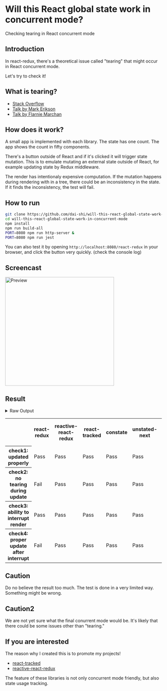 # Will this React global state work in concurrent mode?

Checking tearing in React concurrent mode

## Introduction

In react-redux, there's a theoretical issue called "tearing"
that might occur in React concurrent mode.

Let's try to check it!

## What is tearing?

- [Stack Overflow](https://stackoverflow.com/questions/54891675/what-is-tearing-in-the-context-of-the-react-redux)
- [Talk by Mark Erikson](https://www.youtube.com/watch?v=yOZ4Ml9LlWE&t=933s)
- [Talk by Flarnie Marchan](https://www.youtube.com/watch?v=V1Ly-8Z1wQA&t=1079s)

## How does it work?

A small app is implemented with each library.
The state has one count.
The app shows the count in fifty components.

There's a button outside of React and
if it's clicked it will trigger state mutation.
This is to emulate mutating an external state outside of React,
for example updating state by Redux middleware.

The render has intentionaly expensive computation.
If the mutation happens during rendering with in a tree,
there could be an inconsistency in the state.
If it finds the inconsistency, the test will fail.

## How to run

```bash
git clone https://github.com/dai-shi/will-this-react-global-state-work-in-concurrent-mode.git
cd will-this-react-global-state-work-in-concurrent-mode
npm install
npm run build-all
PORT=8080 npm run http-server &
PORT=8080 npm run jest
```

You can also test it by opening `http://localhost:8080/react-redux`
in your browser, and click the button very quickly. (check the console log)

## Screencast

<img src="https://user-images.githubusercontent.com/490574/61502196-ce109200-aa0d-11e9-9efc-6203545d367c.gif" alt="Preview" width="350" />

## Result

<details>
<summary>Raw Output</summary>
  
```
  react-redux
    ✓ check1: updated properly (1725ms)
    ✕ check2: no tearing during update (20ms)
    ✓ check3: ability to interrupt render (1ms)
    ✕ check4: proper update after interrupt (5094ms)
  reactive-react-redux
    ✓ check1: updated properly (2241ms)
    ✓ check2: no tearing during update (1ms)
    ✓ check3: ability to interrupt render
    ✓ check4: proper update after interrupt (776ms)
  react-tracked
    ✓ check1: updated properly (3617ms)
    ✓ check2: no tearing during update (1ms)
    ✓ check3: ability to interrupt render (1ms)
    ✓ check4: proper update after interrupt (798ms)
  constate
    ✓ check1: updated properly (3605ms)
    ✓ check2: no tearing during update (1ms)
    ✓ check3: ability to interrupt render
    ✓ check4: proper update after interrupt (853ms)
  unstated-next
    ✓ check1: updated properly (2918ms)
    ✓ check2: no tearing during update (1ms)
    ✓ check3: ability to interrupt render
    ✓ check4: proper update after interrupt (852ms)
  zustand
    ✕ check1: updated properly (10931ms)
    ✕ check2: no tearing during update (2ms)
    ✓ check3: ability to interrupt render
    ✕ check4: proper update after interrupt (5025ms)
  react-sweet-state
    ✓ check1: updated properly (2828ms)
    ✕ check2: no tearing during update (27ms)
    ✓ check3: ability to interrupt render
    ✕ check4: proper update after interrupt (5167ms)
  storeon
    ✓ check1: updated properly (2280ms)
    ✕ check2: no tearing during update (15ms)
    ✓ check3: ability to interrupt render
    ✕ check4: proper update after interrupt (5107ms)
  react-hooks-global-state
    ✓ check1: updated properly (3567ms)
    ✓ check2: no tearing during update
    ✓ check3: ability to interrupt render (1ms)
    ✓ check4: proper update after interrupt (777ms)
  use-context-selector
    ✓ check1: updated properly (3586ms)
    ✓ check2: no tearing during update (1ms)
    ✓ check3: ability to interrupt render
    ✓ check4: proper update after interrupt (846ms)
  mobx-react-lite
    ✕ check1: updated properly (10685ms)
    ✕ check2: no tearing during update (1ms)
    ✓ check3: ability to interrupt render
    ✕ check4: proper update after interrupt (5040ms)
```

</details>

<table>
  <tr>
    <th></th>
    <th>react-redux</th>
    <th>reactive-react-redux</th>
    <th>react-tracked</th>
    <th>constate</th>
    <th>unstated-next</th>
    <th>zustand</th>
    <th>react-sweet-state</th>
    <th>storeon</th>
    <th>react-hooks-global-state</th>
    <th>use-context-selector</th>
    <th>mobx-react-lite</th>
  </tr>
  <tr>
    <th>check1: updated properly</th>
    <td>Pass</td>
    <td>Pass</td>
    <td>Pass</td>
    <td>Pass</td>
    <td>Pass</td>
    <td>Fail</td>
    <td>Pass</td>
    <td>Pass</td>
    <td>Pass</td>
    <td>Pass</td>
    <td>Fail</td>
  </tr>
  <tr>
    <th>check2: no tearing during update</th>
    <td>Fail</td>
    <td>Pass</td>
    <td>Pass</td>
    <td>Pass</td>
    <td>Pass</td>
    <td>Fail</td>
    <td>Fail</td>
    <td>Fail</td>
    <td>Pass</td>
    <td>Pass</td>
    <td>Fail</td>
  </tr>
  <tr>
    <th>check3: ability to interrupt render</th>
    <td>Pass</td>
    <td>Pass</td>
    <td>Pass</td>
    <td>Pass</td>
    <td>Pass</td>
    <td>Pass</td>
    <td>Pass</td>
    <td>Pass</td>
    <td>Pass</td>
    <td>Pass</td>
    <td>Pass</td>
  </tr>
  <tr>
    <th>check4: proper update after interrupt</th>
    <td>Fail</td>
    <td>Pass</td>
    <td>Pass</td>
    <td>Pass</td>
    <td>Pass</td>
    <td>Fail</td>
    <td>Fail</td>
    <td>Fail</td>
    <td>Pass</td>
    <td>Pass</td>
    <td>Fail</td>
  </tr>
</table>

## Caution

Do no believe the result too much.
The test is done in a very limited way.
Something might be wrong.

## Caution2

We are not yet sure what the final conurrent mode would be.
It's likely that there could be some issues other than "tearing."

## If you are interested

The reason why I created this is to promote my projects!

- [react-tracked](https://github.com/dai-shi/react-tracked)
- [reactive-react-redux](https://github.com/dai-shi/reactive-react-redux)

The feature of these libraries is not only concurrent mode friendly,
but also state usage tracking.
